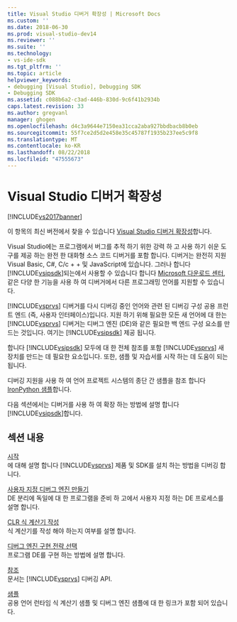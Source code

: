 ```yaml
---
title: Visual Studio 디버거 확장성 | Microsoft Docs
ms.custom: ''
ms.date: 2018-06-30
ms.prod: visual-studio-dev14
ms.reviewer: ''
ms.suite: ''
ms.technology:
- vs-ide-sdk
ms.tgt_pltfrm: ''
ms.topic: article
helpviewer_keywords:
- debugging [Visual Studio], Debugging SDK
- Debugging SDK
ms.assetid: c088b6a2-c3ad-446b-830d-9c6f41b2934b
caps.latest.revision: 33
ms.author: gregvanl
manager: ghogen
ms.openlocfilehash: d4c3a9644e7150ea31cca2aba927bbdbacb8b0eb
ms.sourcegitcommit: 55f7ce2d5d2e458e35c45787f1935b237ee5c9f8
ms.translationtype: MT
ms.contentlocale: ko-KR
ms.lasthandoff: 08/22/2018
ms.locfileid: "47555673"
---
```

# <a name="visual-studio-debugger-extensibility"></a>Visual Studio 디버거 확장성
[!INCLUDE[vs2017banner](../../includes/vs2017banner.md)]

이 항목의 최신 버전에서 찾을 수 있습니다 [Visual Studio 디버거 확장성](https://docs.microsoft.com/visualstudio/extensibility/debugger/visual-studio-debugger-extensibility)합니다.  
  
Visual Studio에는 프로그램에서 버그를 추적 하기 위한 강력 하 고 사용 하기 쉬운 도구를 제공 하는 완전 한 대화형 소스 코드 디버거를 포함 합니다. 디버거는 완전히 지원 Visual Basic, C#, C/c + + 및 JavaScript에 있습니다. 그러나 합니다 [!INCLUDE[vsipsdk](../../includes/vsipsdk-md.md)]되는에서 사용할 수 있습니다 합니다 [Microsoft 다운로드 센터](http://go.microsoft.com/fwlink/?LinkId=214453), 같은 다양 한 기능을 사용 하 여 디버거에서 다른 프로그래밍 언어를 지원할 수 있습니다.  
  
 [!INCLUDE[vsprvs](../../includes/vsprvs-md.md)] 디버거를 다시 디버깅 중인 언어와 관련 된 디버깅 구성 공용 프런트 엔드 (즉, 사용자 인터페이스)입니다. 지원 하기 위해 필요한 모든 새 언어에 대 한는 [!INCLUDE[vsprvs](../../includes/vsprvs-md.md)] 디버거는 디버그 엔진 (DE)와 같은 필요한 백 엔드 구성 요소를 만드는 것입니다. 여기는 [!INCLUDE[vsipsdk](../../includes/vsipsdk-md.md)] 제공 됩니다.  
  
 합니다 [!INCLUDE[vsipsdk](../../includes/vsipsdk-md.md)] 모두에 대 한 전체 참조를 포함 [!INCLUDE[vsprvs](../../includes/vsprvs-md.md)] 새 장치를 만드는 데 필요한 요소입니다. 또한, 샘플 및 자습서를 시작 하는 데 도움이 되는 됩니다.  
  
 디버깅 지원을 사용 하 여 언어 프로젝트 시스템의 종단 간 샘플을 참조 합니다 [IronPython 샘플](http://msdn.microsoft.com/en-us/4c41695c-12c1-4670-b43b-d8d84c9e4089)합니다.  
  
 다음 섹션에서는 디버거를 사용 하 여 확장 하는 방법에 설명 합니다 [!INCLUDE[vsipsdk](../../includes/vsipsdk-md.md)]합니다.  
  
## <a name="in-this-section"></a>섹션 내용  
 [시작](../../extensibility/debugger/getting-started-with-debugger-extensibility.md)  
 에 대해 설명 합니다 [!INCLUDE[vsprvs](../../includes/vsprvs-md.md)] 제품 및 SDK를 설치 하는 방법을 디버깅 합니다.  
  
 [사용자 지정 디버그 엔진 만들기](../../extensibility/debugger/creating-a-custom-debug-engine.md)  
 DE 분리에 독일에 대 한 프로그램을 준비 하 고에서 사용자 지정 하는 DE 프로세스를 설명 합니다.  
  
 [CLR 식 계산기 작성](../../extensibility/debugger/writing-a-common-language-runtime-expression-evaluator.md)  
 식 계산기를 작성 해야 하는지 여부를 설명 합니다.  
  
 [디버그 엔진 구현 전략 선택](../../extensibility/debugger/choosing-a-debug-engine-implementation-strategy.md)  
 프로그램 DE를 구현 하는 방법에 설명 합니다.  
  
 [참조](../../extensibility/debugger/reference/reference-visual-studio-debugging-apis.md)  
 문서는 [!INCLUDE[vsprvs](../../includes/vsprvs-md.md)] 디버깅 API.  
  
 [샘플](../../extensibility/debugger/visual-studio-debugging-samples.md)  
 공용 언어 런타임 식 계산기 샘플 및 디버그 엔진 샘플에 대 한 링크가 포함 되어 있습니다.

